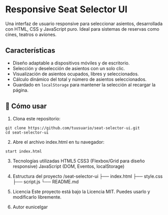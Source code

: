 # Responsive Seat Selector UI

Una interfaz de usuario responsive para seleccionar asientos, desarrollada con HTML, CSS y JavaScript puro. Ideal para sistemas de reservas como cines, teatros o aviones.

## Características

- Diseño adaptable a dispositivos móviles y de escritorio.
- Selección y deselección de asientos con un solo clic.
- Visualización de asientos ocupados, libres y seleccionados.
- Cálculo dinámico del total y número de asientos seleccionados.
- Guardado en `localStorage` para mantener la selección al recargar la página.

## 🚀 Cómo usar

1. Clona este repositorio:
```
git clone https://github.com/tuusuario/seat-selector-ui.git
cd seat-selector-ui
````

2. Abre el archivo index.html en tu navegador:
````
start index.html
````

3. Tecnologías utilizadas
HTML5
CSS3 (Flexbox/Grid para diseño responsive)
JavaScript (DOM, Eventos, localStorage)

4. Estructura del proyecto
/seat-selector-ui
├── index.html
├── style.css
├── script.js
└── README.md

5. Licencia
Este proyecto está bajo la Licencia MIT. Puedes usarlo y modificarlo libremente.

6. Autor
eunicelgar

